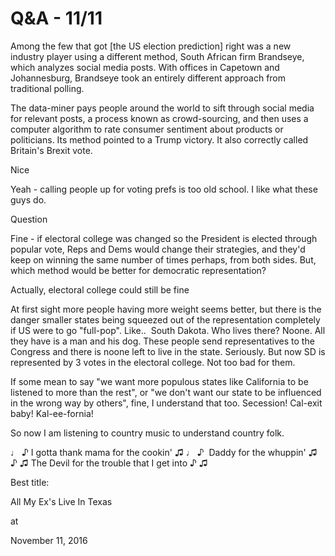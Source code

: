 # Q&A - 11/11
Among the few that got [the US election prediction] right was a new industry player using a different method, South African firm Brandseye, which analyzes social media posts. With offices in Capetown and Johannesburg, Brandseye took an entirely different approach from traditional polling.

The data-miner pays people around the world to sift through social media for relevant posts, a process known as crowd-sourcing, and then uses a computer algorithm to rate consumer sentiment about products or politicians. Its method pointed to a Trump victory. It also correctly called Britain's Brexit vote.

Nice

Yeah - calling people up for voting prefs is too old school. I like what these guys do.

Question

Fine - if electoral college was changed so the President is elected through popular vote, Reps and Dems would change their strategies, and they'd keep on winning the same number of times perhaps, from both sides. But, which method would be better for democratic representation?

Actually, electoral college could still be fine

At first sight more people having more weight seems better, but there is the danger smaller states being squeezed out of the representation completely if US were to go "full-pop". Like..  South Dakota. Who lives there? Noone. All they have is a man and his dog. These people send representatives to the Congress and there is noone left to live in the state. Seriously. But now SD is represented by 3 votes in the electoral college. Not too bad for them.

If some mean to say "we want more populous states like California to be listened to more than the rest", or "we don't want our state to be influenced in the wrong way by others", fine, I understand that too. Secession! Cal-exit baby! Kal-ee-fornia!

So now I am listening to country music to understand country folk.

♩ ♪ I gotta thank mama for the cookin' ♫
♩ ♪  Daddy for the whuppin' ♫
♪ ♫ The Devil for the trouble that I get into ♪ ♫


Best title:

All My Ex's Live In Texas








at

November 11, 2016















